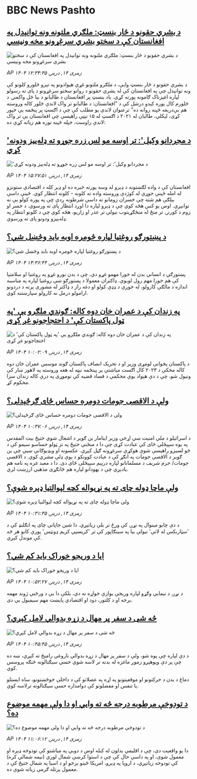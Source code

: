 # BBC News Pashto## [د بشري حقونو د څار بنسټ: ملګري ملتونه ونه توانېدل په افغانستان کې د سختو بشري سرغړونو مخه ونیسي](https://www.bbc.com/pashto/articles/c4gzrl4prwko?at_medium=RSS&at_campaign=rss?at_campaign=githubrss)![د بشري حقونو د څار بنسټ: ملګري ملتونه ونه توانېدل په افغانستان کې د سختو بشري سرغړونو مخه ونیسي](https://ichef.bbci.co.uk/ace/ws/240/cpsprodpb/9d30/live/f56fffd0-720b-11f0-89ea-4d6f9851f623.jpg)_AP ۱۴۰۴ زمری ۱۴, درېنۍ ۱۲:۳۴:۳۵_د بشري حقونو د څار بنسټ وايي، د ملګرو ملتونو غړي هېوادونو په تېرو څلورو کلونو کې ونه توانېدل چې په افغانستان کې له بشري حقونو د روانو سختو سرغړونو د پای ته رسولو لپاره اغېزناک ګامونه پورته کړي.
یاد بنسټ پر افغانستان د طالبانو د بیا ځل واکمنۍ د څلورم کال پوره کېدو درشل کې د "افغانستان: د طالبانو تر واک لاندې څلور کاله وروسته هم بې‌درېغه ځپنه روانه ده" ترعنوان لاندې یو مطلب کې چې  د اګسټ پر پنځمه یې خپور کړی، لیکلي، طالبان له ۲۰۲۱ د اګسټ له ۱۵ نېټې راهیسې چې افغانستان یې تر واک لاندې راوست، خپله ځپنه نوره هم زیاته کړې ده:## ['د مجردانو وکیل': تر اوسه مو لس زره جوړو ته ډله‌يیز ودونه کړي](https://www.bbc.com/pashto/articles/cj9wny9gr7jo?at_medium=RSS&at_campaign=rss?at_campaign=githubrss)!['د مجردانو وکیل': تر اوسه مو لس زره جوړو ته ډله‌يیز ودونه کړي](https://ichef.bbci.co.uk/ace/ws/240/cpsprodpb/c9cb/live/6c79cd40-6d48-11f0-907e-6f408d8b44f9.png)_AP ۱۴۰۴ زمری ۱۴, درېنۍ ۱۵:۲۷:۵۱_افغانستان کې د واده لګښتونه د ډېرو له وسه پورته خبره ده او ډېر کله د اقتصادي ستونزو له امله ځینې جوړې له کوژدې وروسته واده ته کلونه - کلونه انتظار کوي. ځینې داسې بېلګې هم شته چې خسران زومانو ته داسې شرطونه ږدي چې په پوره کولو یې نه توانېږي. اوس یو کس هڅه کوي چې د ډېرو لپاره دا اوږد انتظار پای ته ورسوي. د خسر او زوم د کورنۍ تر منځ له منځګړیتوب نیولې تر عذر او زاریو، هڅه کوي چې د کلونو انتظار په ډله‌ییزو ودونو پای ته ورسوي.## [د پښتورګو روغتیا لپاره څومره اوبه باید وڅښل شي؟](https://www.bbc.com/pashto/articles/c5y2gx4nx2yo?at_medium=RSS&at_campaign=rss?at_campaign=githubrss)![د پښتورګو روغتیا لپاره څومره اوبه باید وڅښل شي؟](https://ichef.bbci.co.uk/ace/ws/240/cpsprodpb/f9c5/live/852af3c0-71fb-11f0-89ea-4d6f9851f623.jpg)_AP ۱۴۰۴ زمری ۱۴, درېنۍ ۱۴:۳۶:۴۴_پښتورګي د انساني بدن له خورا مهمو غړو دي، چې د بدن نورو غړو په روغتیا او سلامتیا کې هم خورا مهم رول لوبوي. ډاکتران معمولا د پښتورګو ښې روغتیا لپاره په مناسبه اندازه د مالګې کارولو، له خوږې د ډډې کولو او دغه راز د ډاکتر له مشورې پرته د دردونو ارامولو درمل نه کارولو سپارښتنه کوي.## [په زندان کې د عمران خان دوه کاله: ګوندي ملګرو یې 'په ټول پاکستان کې' د احتجاجونو غږ کړی](https://www.bbc.com/pashto/articles/c5y0px2enyzo?at_medium=RSS&at_campaign=rss?at_campaign=githubrss)![په زندان کې د عمران خان دوه کاله: ګوندي ملګرو یې 'په ټول پاکستان کې' د احتجاجونو غږ کړی](https://ichef.bbci.co.uk/ace/ws/240/cpsprodpb/0888/live/22838720-71e5-11f0-af20-030418be2ca5.jpg)_AP ۱۴۰۴ زمری ۱۴, درېنۍ ۱۰:۰۲:۰۹_د پاکستان پخوانی لومړی وزیر او د تحریک انصاف پاکستان ګوند موسس عمران خان دوه کاله مخکې د ۲۰۲۳ کال اګست میاشتې پر پینځمه نېټه له هغه وروسته په لاهور ښار کې ونیول شو، چې د دې هېواد یوې محکمې د فساد قضیه کې نوموړی په درې کاله زندان سزا محکوم کړ.## [ولې د الاقصی جومات دومره حساس ځای ګرځېدلی؟](https://www.bbc.com/pashto/articles/c4gjd13y484o?at_medium=RSS&at_campaign=rss?at_campaign=githubrss)![ولې د الاقصی جومات دومره حساس ځای ګرځېدلی؟](https://ichef.bbci.co.uk/ace/ws/240/cpsprodpb/59d7/live/f3238220-71e7-11f0-af20-030418be2ca5.jpg)_AP ۱۴۰۴ زمری ۱۴, درېنۍ ۱۰:۳۷:۰۶_د اسرائيلو د ملي امنيت ښي اړخي وزير ايتامار بن ګوير د اشغال شوي ختيځ بيت المقدس په يوه سپېڅلي ځای کې عبادت کړی چې دا د منځني ختيځ په تر ټولو حساسو سيمو کې د څو لسيزو راهيسې شوې هوکړې سرغړونه ګڼل کېږي. عکسونه او ويډيوګانې ښيي چي بن ګوير د الاقصی جومات په انګړ کې د عبادت کوونکو د يوې ډلې مشري کوي. د الاقصی جومات/ حرم شريف د مسلمانانو لپاره درېیم سپېڅلی ځای دی. دا د معبد غره په نامه هم يادېږي چې د يهودانو لپاره هم ځانګړی مذهبي ارزښت لري.## [ولې ماچا ډوله چای ته په نړیواله کچه لېوالتیا ډېره شوې؟](https://www.bbc.com/pashto/articles/c9395kz82gpo?at_medium=RSS&at_campaign=rss?at_campaign=githubrss)![ولې ماچا ډوله چای ته په نړیواله کچه لېوالتیا ډېره شوې؟](https://ichef.bbci.co.uk/ace/ws/240/cpsprodpb/743a/live/34af8eb0-71e7-11f0-89ea-4d6f9851f623.jpg)_AP ۱۴۰۴ زمری ۱۴, درېنۍ ۱۰:۳۱:۳۵_د دې چایو مینوال په نړۍ کې ورځ تر بلې زیاتېږي. دا شین جاپانی چای په انګلنډ کې د 'سټاربکس له لاتې' نیولې بیا په سینګاپور کې تر 'کریسپي کریم ډونټس' پورې کابو هر څه کې موندل کېږي.## [ایا د وریجو خوراک باید کم شي؟](https://www.bbc.com/pashto/articles/c307gpzdlm5o?at_medium=RSS&at_campaign=rss?at_campaign=githubrss)![ایا د وریجو خوراک باید کم شي؟](https://ichef.bbci.co.uk/ace/ws/240/cpsprodpb/f795/live/2c1205f0-71ea-11f0-89ea-4d6f9851f623.jpg)_AP ۱۴۰۴ زمری ۱۴, درېنۍ ۱۰:۵۲:۲۷_د نړۍ د نیمايي وګړو لپاره وریجې یوازې خواړه نه دي، بلکې دا یې د ورځني ژوند مهمه برخه او د کلتور، دود او اقتصادي پایښت مهم سیمبول یې دی.## [څه شی د سفر پر مهال د زړه بدوالي لامل کېږي؟](https://www.bbc.com/pashto/articles/c39jwpkyglko?at_medium=RSS&at_campaign=rss?at_campaign=githubrss)![څه شی د سفر پر مهال د زړه بدوالي لامل کېږي؟](https://ichef.bbci.co.uk/ace/ws/240/cpsprodpb/15dd/live/e0e32df0-2051-11f0-9060-674316cb3a1f.jpg)_AP ۱۴۰۴ زمری ۱۴, درېنۍ ۱۰:۴۵:۴۵_د دې لپاره چې پوه شو، ولې د سفر پر مهال د زړه بدوالي ناروغي رامنځ ته کېږي، ښه ده چې پر دې وپوهېږو زموږ ماغزه  له بدنه تر لاسه شوي حسي سیګنالونه څنګه پروسس کوي.


دماغ د بدن د حرکتونو او موقعیتونو په اړه په عضلاتو کې د داخلي خوځښتونو، ساه اېستلو یا تنفس او مفصلونو کې دوامداره حسي سیګنالونه ترلاسه کوي.## [د تودوخې مرطوبه درجه څه ته وايي او دا ولې مهمه موضوع ده؟](https://www.bbc.com/pashto/articles/c2k111kgegeo?at_medium=RSS&at_campaign=rss?at_campaign=githubrss)![د تودوخې مرطوبه درجه څه ته وايي او دا ولې مهمه موضوع ده؟](https://ichef.bbci.co.uk/ace/ws/240/cpsprodpb/76a1/live/045f7270-71ec-11f0-89ea-4d6f9851f623.jpg)_AP ۱۴۰۴ زمری ۱۴, درېنۍ ۱۱:۰۶:۱۲_دا یو واقعیت دی، چې د اقلیمي بدلون له کبله اوس د دوبي په میاشتو کې تودوخه ډېره او معمول شوې، او په داسې حال کې چې د استوا کرښې شمال لوري (نیمه شمالي کره) کې تودوخه زیاتېږي، د اروپا په ډېرو، امریکا ځینو برخو او د اسیا په شمال ختیځ کې د معمول پرتله ګرمي زیاته شوې ده.